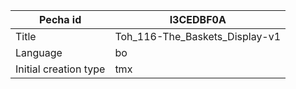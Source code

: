 |Pecha id | I3CEDBF0A
| --- | --- 
|Title | Toh_116-The_Baskets_Display-v1 
|Language | bo
|Initial creation type | tmx
